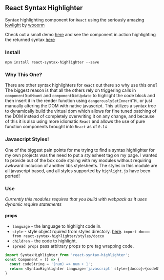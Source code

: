 ## React Syntax Highlighter

Syntax highlighting component for `React` using the seriously amazing <a href="https://github.com/wooorm/lowlight">lowlight</a> by <a href="https://github.com/wooorm">wooorm</a>

Check out a small demo <a href="http://conorhastings.com/react-syntax-highlighter/demo/">here</a> and see the component in action highlighting the returned syntax <a href="http://conorhastings.com/redux-test-recorder/demo/">here</a>

### Install

`npm install react-syntax-highlighter --save`

### Why This One?

There are other syntax highlighters for `React` out there so why use this one? The biggest reason is that all the others rely on triggering calls in `componentDidMount` and `componentDidUpdate` to highlight the code block and then insert it in the render function using `dangerouslySetInnerHTML` or just manually altering the DOM with native javascript. This utilizes a syntax tree to dynamically build the virtual dom which allows for fine tuned patching of the DOM instead of completely overwriting it on any change, and because of this it is also using more idiomatic `React` and allows the use of pure function components brought into `React` as of `0.14`

### Javascript Styles!
One of the biggest pain points for me trying to find a syntax highlighter for my own projects was the need to put a stylesheet tag on my page. I wanted to provide out of the box code styling with my modules without requiring awkward inclusion of another libs stylesheets. The styles in this module are all javascript based, and all styles supported by `highlight.js` have been ported!

### Use

*Currently this modules requires that you build with webpack as it uses dynamic require statements*

#### props
* `language` - the language to highlight code in.
* `style` - style object rquired from styles directory. <a href="https://github.com/conorhastings/react-syntax-highlighter/blob/master/AVAILABLE_STYLES.MD">here</a>. `import docco from react-syntax-highlighter/styles/docco`
* `children` - the code to highlight.
* `spread props` pass arbitrary props to pre tag wrapping code. 

```js
import SyntaxHighlighter from 'react-syntax-highlighter';
const Component = () => {
  const codeString = '(num) => num + 1';
  return <SyntaxHighlighter language='javascript' style={docco}>{codeString}</SyntaxHighlighter>;  
}
```
